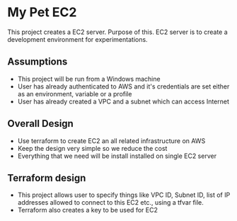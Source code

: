 # My Pet EC2
This project creates a EC2 server. Purpose of this. EC2 server is to create a development environment for experimentations. 

## Assumptions
- This project will be run from a Windows machine
- User has already authenticated to AWS and it's credentials are set either as an environment, variable or a profile
- User has already created a VPC and a subnet which can access Internet

## Overall Design 
- Use terraform to create EC2 an all related infrastructure on AWS
- Keep the design very simple so we reduce the cost
- Everything that we need will be install installed on single EC2 server

## Terraform design
- This project allows user to specify things like VPC ID, Subnet ID, list of IP addresses allowed to connect to this EC2 etc., using a tfvar file.
- Terraform also creates a key to be used for EC2
